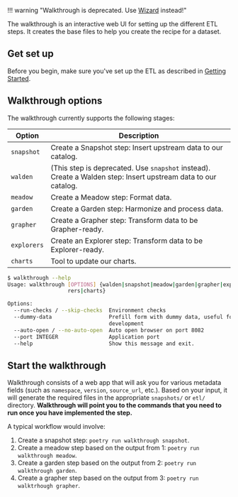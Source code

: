 !!! warning "Walkthrough is deprecated. Use [Wizard](wizard.md) instead!"


The walkthrough is an interactive web UI for setting up the different ETL steps. It creates the base files to help you
create the recipe for a dataset.

## Get set up

Before you begin, make sure you've set up the ETL as described in [Getting Started](../../getting-started/index.md).

## Walkthrough options
The walkthrough currently supports the following stages:

| Option      | Description                                                                                                   |
| ----------- | ------------------------------------------------------------------------------------------------------------- |
| `snapshot`  | Create a Snapshot step: Insert upstream data to our catalog.                                                  |
| `walden`    | (This step is deprecated. Use `snapshot` instead). Create a Walden step: Insert upstream data to our catalog. |
| `meadow`    | Create a Meadow step: Format data.                                                                            |
| `garden`    | Create a Garden step: Harmonize and process data.                                                             |
| `grapher`   | Create a Grapher step: Transform data to be Grapher-ready.                                                    |
| `explorers` | Create an Explorer step: Transform data to be Explorer-ready.                                                 |
| `charts`    | Tool to update our charts.                                                                                    |

```bash
$ walkthrough --help
Usage: walkthrough [OPTIONS] {walden|snapshot|meadow|garden|grapher|explo
                   rers|charts}

Options:
  --run-checks / --skip-checks  Environment checks
  --dummy-data                  Prefill form with dummy data, useful for
                                development
  --auto-open / --no-auto-open  Auto open browser on port 8082
  --port INTEGER                Application port
  --help                        Show this message and exit.
```

## Start the walkthrough

Walkthrough consists of a web app that will ask you for various metadata fields (such as `namespace`, `version`, `source_url`, etc.). Based on your input,
it will generate the required files in the appropriate `snapshots/` or `etl/` directory. **Walkthrough will point you to the commands that you need to run once you
have implemented the step.**

A typical workflow would involve:

1. Create a snapshot step: `poetry run walkthrough snapshot`.
2. Create a meadow step based on the output from 1: `poetry run walkthrough meadow`.
3. Create a garden step based on the output from 2: `poetry run walkthrough garden`.
4. Create a grapher step based on the output from 3: `poetry run walktrhough grapher`.

